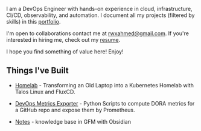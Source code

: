 I am a DevOps Engineer with hands-on experience in cloud, infrastructure, CI/CD, observability, and automation. I document all my projects (filtered by skills) in this [portfolio](http://rwxahmad.com/projects).

I'm open to collaborations contact me at rwxahmed@gmail.com. If you're interested in hiring me, check out my [resume](http://rwxahmad.com/resume).

I hope you find something of value here! Enjoy!

## Things I've Built
- [Homelab](https://github.com/rwxahmad) - Transforming an Old Laptop into a Kubernetes Homelab with Talos Linux and FluxCD.

- [DevOps Metrics Exporter](https://github.com/rwxahmad) - Python Scripts to compute DORA metrics for a GitHub repo and expose them by Prometheus.
- [Notes](https://github.com/rwxahmad) - knowledge base in GFM with Obsidian
